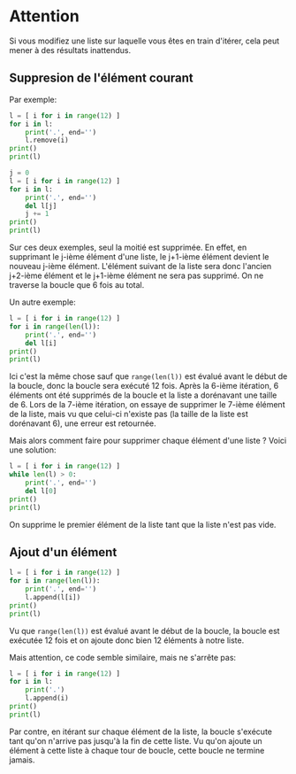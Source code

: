 # Attention

Si vous modifiez une liste sur laquelle vous êtes en train d'itérer, cela peut mener à des résultats inattendus.

## Suppresion de l'élément courant

Par exemple:

```python runnable
l = [ i for i in range(12) ]
for i in l:
    print('.', end='')
    l.remove(i)
print()
print(l)
```

```python runnable
j = 0
l = [ i for i in range(12) ]
for i in l:
    print('.', end='')
    del l[j]
    j += 1
print()
print(l)
```

Sur ces deux exemples, seul la moitié est supprimée. En effet, en supprimant le j-ième élément d'une liste, le j+1-ième élément devient le nouveau j-ième élément. L'élément suivant de la liste sera donc l'ancien j+2-ième élément et le j+1-ième élément ne sera pas supprimé. On ne traverse la boucle que 6 fois au total. 

Un autre exemple:

```python runnable
l = [ i for i in range(12) ]
for i in range(len(l)):
    print('.', end='')
    del l[i]
print()
print(l)
```

Ici c'est la même chose sauf que `range(len(l))` est évalué avant le début de la boucle, donc la boucle sera exécuté 12 fois. 
Après la 6-ième itération, 6 éléments ont été supprimés de la boucle et la liste a dorénavant une taille de 6. Lors de la 7-ième itération, on essaye de supprimer le 7-ième élément de la liste, mais vu que celui-ci n'existe pas (la taille de la liste est dorénavant 6), une erreur est retournée.

Mais alors comment faire pour supprimer chaque élément d'une liste ? Voici une solution:

```python runnable
l = [ i for i in range(12) ]
while len(l) > 0:
    print('.', end='')
    del l[0]
print()
print(l)
```

On supprime le premier élément de la liste tant que la liste n'est pas vide.

## Ajout d'un élément

```python runnable
l = [ i for i in range(12) ]
for i in range(len(l)):
    print('.', end='')
    l.append(l[i])
print()
print(l)
```

Vu que `range(len(l))` est évalué avant le début de la boucle, la boucle est exécutée 12 fois et on ajoute donc bien 12 éléments à notre liste.

Mais attention, ce code semble similaire, mais ne s'arrête pas: 

```python runnable
l = [ i for i in range(12) ]
for i in l:
    print('.')
    l.append(i)
print()
print(l)
```

Par contre, en itérant sur chaque élément de la liste, la boucle s'exécute tant qu'on n'arrive pas jusqu'à la fin de cette liste. Vu qu'on ajoute un élément à cette liste à chaque tour de boucle, cette boucle ne termine jamais.